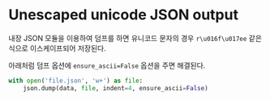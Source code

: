 # Unescaped unicode JSON output


내장 JSON 모듈을 이용하여 덤프를 하면 유니코드 문자의 경우 `r\u016f\u017ee` 같은 식으로 이스케이프되어 저장된다.

아래처럼 덤프 옵션에 `ensure_ascii=False` 옵션을 주면 해결된다.

```python
with open('file.json', 'w+') as file:
    json.dump(data, file, indent=4, ensure_ascii=False)
```
